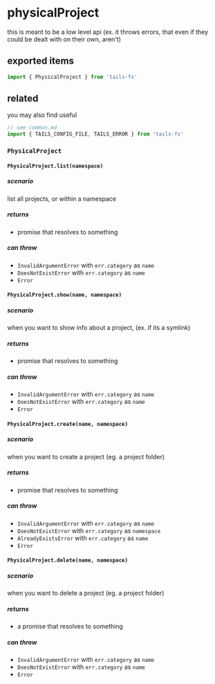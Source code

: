 # physicalProject

this is meant to be a low level api (ex. it throws errors, that even if they could be dealt with on their own, aren't)

## exported items

```js
import { PhysicalProject } from 'tails-fs'
```

## related

you may also find useful

```js
// see common.md
import { TAILS_CONFIG_FILE, TAILS_ERROR } from 'tails-fs'
```

### `PhysicalProject`

#### `PhysicalProject.list(namespace)`

##### scenario

list all projects, or within a namespace

##### returns

- promise that resolves to something

##### can throw

- `InvalidArgumentError` with `err.category` as `name`
- `DoesNotExistError` with `err.category` as `name`
- `Error`

#### `PhysicalProject.show(name, namespace)`

##### scenario

when you want to show info about a project, (ex. if its a symlink)

##### returns

- promise that resolves to something

##### can throw

- `InvalidArgumentError` with `err.category` as `name`
- `DoesNotExistError` with `err.category` as `name`
- `Error`

#### `PhysicalProject.create(name, namespace)`

##### scenario

when you want to create a project (eg. a project folder)

##### returns

- promise that resolves to something

##### can throw

- `InvalidArgumentError` with `err.category` as `name`
- `DoesNotExistError` with `err.category` as `namespace`
- `AlreadyExistsError` with `err.category` as `name`
- `Error`

#### `PhysicalProject.delete(name, namespace)`

##### scenario

when you want to delete a project (eg. a project folder)

##### returns

- a promise that resolves to something

##### can throw

- `InvalidArgumentError` with `err.category` as `name`
- `DoesNotExistError` with `err.category` as `name`
- `Error`
